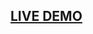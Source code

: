## <a href="https://drive.google.com/file/d/1dnIMUYYqzDjmgcIF0-7uA5mVYKj8tUYO/view?usp=sharing">LIVE DEMO</a>


